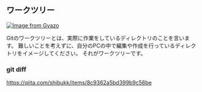 ## ワークツリー
[![Image from Gyazo](https://i.gyazo.com/918413920dc7204a98d8dc59a8118bc1.png)](https://gyazo.com/918413920dc7204a98d8dc59a8118bc1)

Gitのワークツリーとは、実際に作業をしているディレクトリのことを言います。
難しいことを考えずに、自分のPCの中で編集や作成を行っているディレクトリをイメージしてください。
それがワークツリーです。

### git diff
https://qiita.com/shibukk/items/8c9362a5bd399b9c56be